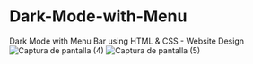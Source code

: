 # Dark-Mode-with-Menu
Dark Mode with Menu Bar using HTML &amp; CSS - Website Design
![Captura de pantalla (4)](https://user-images.githubusercontent.com/22479360/76147514-06331680-606b-11ea-8582-88653f50e537.png)
![Captura de pantalla (5)](https://user-images.githubusercontent.com/22479360/76147517-15b25f80-606b-11ea-821b-ece3df932008.png)
